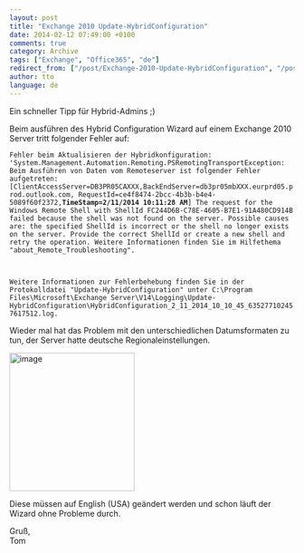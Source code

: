 ```yaml
---
layout: post
title: "Exchange 2010 Update-HybridConfiguration"
date: 2014-02-12 07:49:00 +0100
comments: true
category: Archive
tags: ["Exchange", "Office365", "de"]
redirect_from: ["/post/Exchange-2010-Update-HybridConfiguration", "/post/exchange-2010-update-hybridconfiguration"]
author: tto
language: de
---
```

<!-- more -->
<p>Ein schneller Tipp für Hybrid-Admins ;)</p>  <p>Beim ausführen des Hybrid Configuration Wizard auf einem Exchange 2010 Server tritt folgender Fehler auf:</p>  <p><code>Fehler beim Aktualisieren der Hybridkonfiguration: 'System.Management.Automation.Remoting.PSRemotingTransportException: Beim Ausführen von Daten vom Remoteserver ist folgender Fehler aufgetreten: [ClientAccessServer=DB3PR05CAXXX,BackEndServer=db3pr05mbXXX.eurprd05.prod.outlook.com, RequestId=ce4f8474-2bcc-4b3b-b4e4-5089f60f2372,<strong>TimeStamp=2/11/2014 10:11:28 AM</strong>] The request for the Windows Remote Shell with ShellId FC244D6B-C78E-4605-B7E1-91A480CD914B failed because the shell was not found on the server. Possible causes are: the specified ShellId is incorrect or the shell no longer exists on the server. Provide the correct ShellId or create a new shell and retry the operation. Weitere Informationen finden Sie im Hilfethema &quot;about_Remote_Troubleshooting&quot;.</p>    <p>Weitere Informationen zur Fehlerbehebung finden Sie in der Protokolldatei &quot;Update-HybridConfiguration&quot; unter C:\Program Files\Microsoft\Exchange Server\V14\Logging\Update-HybridConfiguration\HybridConfiguration_2_11_2014_10_10_45_635277102457617512.log.</code></p>  <p>Wieder mal hat das Problem mit den unterschiedlichen Datumsformaten zu tun, der Server hatte deutsche Regionaleinstellungen. </p>  <p><a href="/assets/archive/image_620.png"><img title="image" style="border-top: 0px; border-right: 0px; border-bottom: 0px; border-left: 0px; display: inline" border="0" alt="image" src="/assets/archive/image_thumb_618.png" width="221" height="244" /></a> </p>  <p>Diese müssen auf English (USA) geändert werden und schon läuft der Wizard ohne Probleme durch.</p>  <p>Gruß,   <br />Tom</p>

